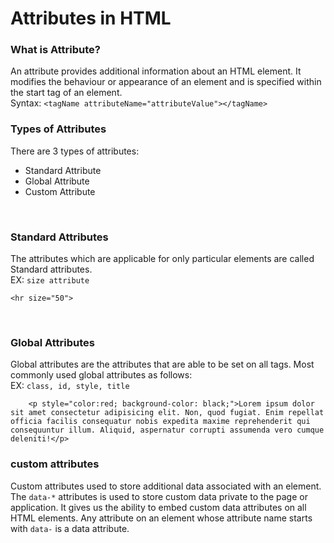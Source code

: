 # Attributes in HTML

### What is Attribute?
An attribute provides additional information about an HTML element. It modifies the behaviour or appearance of an element and is specified within the start tag of an element.<br/>
Syntax: ```<tagName attributeName="attributeValue"></tagName>```
<br/>

### Types of Attributes
There are 3 types of attributes:<br/>
- Standard Attribute
- Global Attribute
- Custom Attribute
<br/>

### Standard Attributes
The attributes which are applicable for only particular elements are called Standard attributes. <br/>
EX: ```size attribute```
<br/>
```
<hr size="50">
```
<br/>

### Global Attributes
Global attributes are the attributes that are able to be set on all tags. Most commonly used global attributes as follows:<br/>
EX: ```class, id, style, title ```<br/>
```
    <p style="color:red; background-color: black;">Lorem ipsum dolor sit amet consectetur adipisicing elit. Non, quod fugiat. Enim repellat officia facilis consequatur nobis expedita maxime reprehenderit qui consequuntur illum. Aliquid, aspernatur corrupti assumenda vero cumque deleniti!</p>
```

### custom attributes
Custom attributes used to store additional data associated with an element.<br/>
The ```data-*``` attributes is used to store custom data private to the page or application. It gives us the ability to embed custom data attributes on all HTML elements. Any attribute on an element whose attribute name starts with ```data-``` is a data attribute.<br/>
